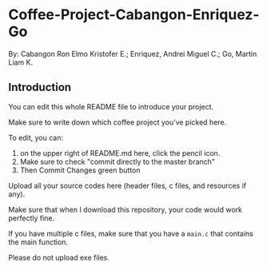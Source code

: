 # Coffee-Project-Cabangon-Enriquez-Go

By: Cabangon Ron Elmo Kristofer E.; Enriquez, Andrei Miguel C.; Go, Martin Liam K.

## Introduction
You can edit this whole README file to introduce your project.

Make sure to write down which coffee project you've picked here.

To edit, you can:
1. on the upper right of README.md here, click the pencil icon.
2. Make sure to check "commit directly to the master branch"
3. Then Commit Changes green button

Upload all your source codes here (header files, c files, and resources if any).

Make sure that when I download this repository, your code would work perfectly fine.

If you have multiple c files, make sure that you have a `main.c` that contains the main function.

Please do not upload exe files.
